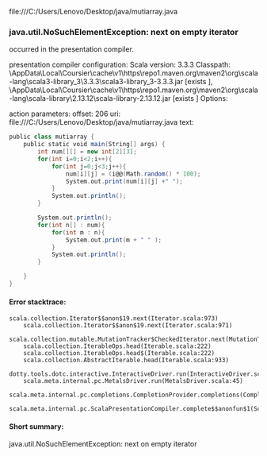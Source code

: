 file:///C:/Users/Lenovo/Desktop/java/mutiarray.java
### java.util.NoSuchElementException: next on empty iterator

occurred in the presentation compiler.

presentation compiler configuration:
Scala version: 3.3.3
Classpath:
<HOME>\AppData\Local\Coursier\cache\v1\https\repo1.maven.org\maven2\org\scala-lang\scala3-library_3\3.3.3\scala3-library_3-3.3.3.jar [exists ], <HOME>\AppData\Local\Coursier\cache\v1\https\repo1.maven.org\maven2\org\scala-lang\scala-library\2.13.12\scala-library-2.13.12.jar [exists ]
Options:



action parameters:
offset: 206
uri: file:///C:/Users/Lenovo/Desktop/java/mutiarray.java
text:
```scala
public class mutiarray {
    public static void main(String[] args) {
        int num[][] = new int[2][3];
        for(int i=0;i<2;i++){
            for(int j=0;j<3;j++){
                num[i][j] = (i@@(Math.random() * 100);
                System.out.print(num[i][j] +" ");
            }
            System.out.println();
        }

        System.out.println();
        for(int n[] : num){
            for(int m : n){
                System.out.print(m + " " );
            }
            System.out.println();
        }

    }
}

```



#### Error stacktrace:

```
scala.collection.Iterator$$anon$19.next(Iterator.scala:973)
	scala.collection.Iterator$$anon$19.next(Iterator.scala:971)
	scala.collection.mutable.MutationTracker$CheckedIterator.next(MutationTracker.scala:76)
	scala.collection.IterableOps.head(Iterable.scala:222)
	scala.collection.IterableOps.head$(Iterable.scala:222)
	scala.collection.AbstractIterable.head(Iterable.scala:933)
	dotty.tools.dotc.interactive.InteractiveDriver.run(InteractiveDriver.scala:168)
	scala.meta.internal.pc.MetalsDriver.run(MetalsDriver.scala:45)
	scala.meta.internal.pc.completions.CompletionProvider.completions(CompletionProvider.scala:46)
	scala.meta.internal.pc.ScalaPresentationCompiler.complete$$anonfun$1(ScalaPresentationCompiler.scala:147)
```
#### Short summary: 

java.util.NoSuchElementException: next on empty iterator
